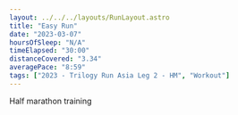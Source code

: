 ```yaml
---
layout: ../../../layouts/RunLayout.astro
title: "Easy Run"
date: "2023-03-07"
hoursOfSleep: "N/A"
timeElapsed: "30:00"
distanceCovered: "3.34"
averagePace: "8:59"
tags: ["2023 - Trilogy Run Asia Leg 2 - HM", "Workout"]
---
```


Half marathon training
